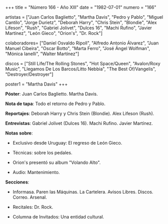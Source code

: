 +++
title = "Número 166 - Año XIII"
date = "1982-07-01"
numero = "166"

artistas = ["Juan Carlos Baglietto", "Martha Davis", "Pedro y Pablo", "Miguel Cantilo", "Jorge Durietz", "Deborah Harry", "Chris Stein", "Blondie", "Alex Lifeson", "Rush", "Gabriel Jolivet", "Dulces 16", "Machi Rufino", "Javier Martínez", "León Gieco", "Orion's", "Dr. Rock"]

colaboradores= ["Daniel Osvaldo Ripoll", "Alfredo Antonio Álvarez", "Juan Manuel Cibeira", "Oscar Botto", "Marta Ferro", "José Ángel Wolfman", "Mónica Ianelli", "Walter Martínez"]

discos = ["Still Life/The Rolling Stones", "Hot Space/Queen", "Avalon/Roxy Music", "Llegamos De Los Barcos/Litto Nebbia", "The Best Of/Vangelis", "Destroyer/Destroyer"]

poster1 = "Martha Davis"
+++

**Póster**: Juan Carlos Baglietto. Martha Davis.

**Nota de tapa**: Todo el retorno de Pedro y Pablo.

**Reportajes**: Deborah Harry y Chris Stein (Blondie). Alex Lifeson (Rush).

**Entrevistas**: Gabriel Jolivet (Dulces 16). Machi Rufino. Javier Martínez.

**Notas sobre**:

- Exclusivo desde Uruguay: El regreso de León Gieco.

- Técnicas: sobre los pedales.

- Orion's presentó su album "Volando Alto".

- Audio: Mantenimiento.

**Secciones**:

- Informasa. Paren las Máquinas. La Cartelera. Avisos Libres. Discos. Correo. Arsenal.

- Recitales: Dr. Rock.

- Columna de Invitados: Una entidad cultural.